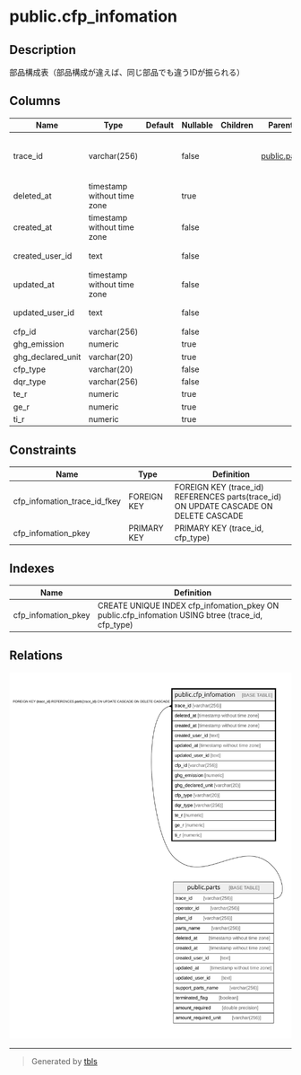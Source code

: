 # public.cfp_infomation

## Description

部品構成表（部品構成が違えば、同じ部品でも違うIDが振られる）

## Columns

| Name | Type | Default | Nullable | Children | Parents | Comment |
| ---- | ---- | ------- | -------- | -------- | ------- | ------- |
| trace_id | varchar(256) |  | false |  | [public.parts](public.parts.md) | 展開元となる部品のトレース識別子 |
| deleted_at | timestamp without time zone |  | true |  |  | 論理削除日時 |
| created_at | timestamp without time zone |  | false |  |  | 作成日時 |
| created_user_id | text |  | false |  |  | 作成ユーザ |
| updated_at | timestamp without time zone |  | false |  |  | 更新日時 |
| updated_user_id | text |  | false |  |  | 更新ユーザ |
| cfp_id | varchar(256) |  | false |  |  |  |
| ghg_emission | numeric |  | true |  |  |  |
| ghg_declared_unit | varchar(20) |  | true |  |  |  |
| cfp_type | varchar(20) |  | false |  |  |  |
| dqr_type | varchar(256) |  | false |  |  |  |
| te_r | numeric |  | true |  |  |  |
| ge_r | numeric |  | true |  |  |  |
| ti_r | numeric |  | true |  |  |  |

## Constraints

| Name | Type | Definition |
| ---- | ---- | ---------- |
| cfp_infomation_trace_id_fkey | FOREIGN KEY | FOREIGN KEY (trace_id) REFERENCES parts(trace_id) ON UPDATE CASCADE ON DELETE CASCADE |
| cfp_infomation_pkey | PRIMARY KEY | PRIMARY KEY (trace_id, cfp_type) |

## Indexes

| Name | Definition |
| ---- | ---------- |
| cfp_infomation_pkey | CREATE UNIQUE INDEX cfp_infomation_pkey ON public.cfp_infomation USING btree (trace_id, cfp_type) |

## Relations

![er](public.cfp_infomation.svg)

---

> Generated by [tbls](https://github.com/k1LoW/tbls)
